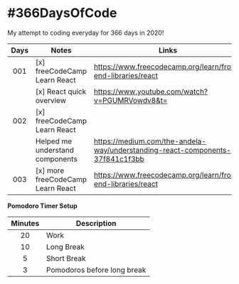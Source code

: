 # #366DaysOfCode

My attempt to coding everyday for 366 days in 2020!

| Days | Notes                             | Links                                                                         | Pomodoros |
| :--: | --------------------------------- | ----------------------------------------------------------------------------- | :-------: |
| 001  | [x] freeCodeCamp Learn React      | https://www.freecodecamp.org/learn/front-end-libraries/react                  |     6     |
|      | [x] React quick overview          | https://www.youtube.com/watch?v=PGUMRVowdv8&t=                                |           |
| 002  | [x] freeCodeCamp Learn React      |                                                                               |     6     |
|      | Helped me understand components   | https://medium.com/the-andela-way/understanding-react-components-37f841c1f3bb |           |
| 003  | [x] more freeCodeCamp Learn React | https://www.freecodecamp.org/learn/front-end-libraries/react                  |     6     |

**Pomodoro Timer Setup**

| Minutes | Description                 |
| :-----: | --------------------------- |
|   20    | Work                        |
|   10    | Long Break                  |
|    5    | Short Break                 |
|    3    | Pomodoros before long break |
